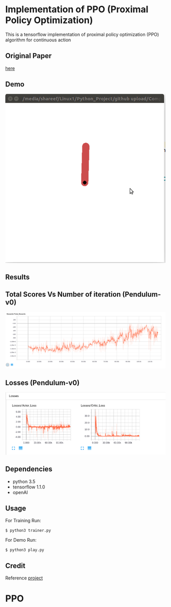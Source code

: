 # Implementation of PPO (Proximal Policy Optimization)

This is a tensorflow implementation of proximal policy optimization (PPO) algorithm for continuous action

## Original Paper
[here](https://arxiv.org/abs/1707.06347)

## Demo

![Pendulum-v0](/src/Pendulum-v0/demo.gif)

## Results

## Total Scores Vs Number of iteration (Pendulum-v0) 

![Scores](/src/Pendulum-v0/Rewards.png)

## Losses (Pendulum-v0)

![Losses](/src/Pendulum-v0/Losses.png)



## Dependencies

* python 3.5
* tensorflow 1.1.0
* openAI


## Usage

For Training Run:

```
$ python3 trainer.py
```

For Demo Run:

```
$ python3 play.py
```

## Credit

Reference [project](https://github.com/MorvanZhou/Reinforcement-learning-with-tensorflow/tree/master/contents/12_Proximal_Policy_Optimization)


# PPO
